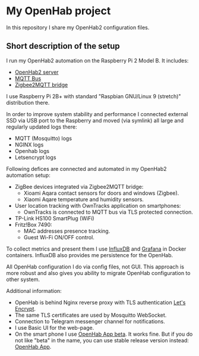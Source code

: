 # My OpenHab project

In this repository I share my OpenHab2 configuration files.

## Short description of the setup

I run my OpenHab2 automation on the Raspberry Pi 2 Model B. It includes:

- [OpenHab2 server](https://www.openhab.org/)
- [MQTT Bus](http://mqtt.org/)
- [Zigbee2MQTT bridge](https://github.com/Koenkk/zigbee2mqtt)

I use Raspberry Pi 2B+ with standard "Raspbian GNU/Linux 9 (stretch)" distribution there.

In order to improve system stability and performance I connected external SSD via USB port to the Raspberry and moved (via symlink) all large and regularly updated logs there:
- MQTT (Mosquitto) logs
- NGINX logs
- Openhab logs
- Letsencrypt logs

Following defices are connected and automated in my OpenHab2 automation setup:
- ZigBee devices integrated via Zigbee2MQTT bridge:
	- Xioami Aqara contact sensors for doors and windows (Zigbee).
	- Xiaomi Aqare temperature and humidity sensors.
- User location tracking with OwnTracks application on smartphones:
	- OwnTracks is connected to MQTT bus via TLS protected connection.
- TP-Link HS100 SmartPlug (WiFi)
- Fritz!Box 7490:
	- MAC addresses presence tracking.
	- Guest Wi-Fi ON/OFF control.

To collect metrics and present them I use [InfluxDB](https://docs.influxdata.com/influxdb/v1.7/) and [Grafana](https://grafana.com/) in Docker containers.
InfluxDB also provides me persistence for the OpenHab.

All OpenHab configuration I do via config files, not GUI. This approach is more robust and also gives you ability to migrate OpenHab configuration to other system.

Additional information:
- OpenHab is behind Nginx reverse proxy with TLS authentication [Let's Encrypt](https://letsencrypt.org/).
- The same TLS certificates are used by Mosquitto WebSocket.
- Connection to Telegram messenger channel for notifications.
- I use Basic UI for the web-page.
- On the smart phone I use [OpenHab App beta](https://play.google.com/store/apps/details?id=org.openhab.habdroid.beta&hl=en). It works fine. But if you do not like "beta" in the name, you can use stable release version instead: [OpenHab App](https://play.google.com/store/apps/details?id=org.openhab.habdroid&hl=en).

